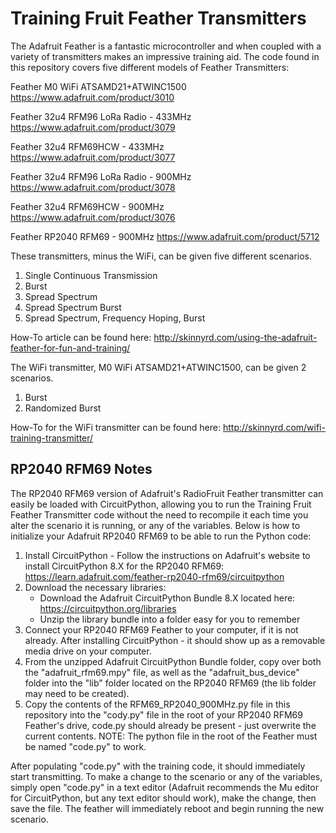 # Training Fruit Feather Transmitters
The Adafruit Feather is a fantastic microcontroller and when coupled with a variety of transmitters makes an impressive training aid. The code found in this repository covers five different models of Feather Transmitters:

Feather M0 WiFi ATSAMD21+ATWINC1500 https://www.adafruit.com/product/3010

Feather 32u4 RFM96 LoRa Radio - 433MHz https://www.adafruit.com/product/3079

Feather 32u4 RFM69HCW - 433MHz https://www.adafruit.com/product/3077

Feather 32u4 RFM96 LoRa Radio - 900MHz https://www.adafruit.com/product/3078

Feather 32u4 RFM69HCW - 900MHz https://www.adafruit.com/product/3076

Feather RP2040 RFM69 - 900MHz https://www.adafruit.com/product/5712

These transmitters, minus the WiFi, can be given five different scenarios.
1. Single Continuous Transmission
2. Burst
3. Spread Spectrum
4. Spread Spectrum Burst
5. Spread Spectrum, Frequency Hoping, Burst

How-To article can be found here: http://skinnyrd.com/using-the-adafruit-feather-for-fun-and-training/

The WiFi transmitter, M0 WiFi ATSAMD21+ATWINC1500, can be given 2 scenarios.
1. Burst
2. Randomized Burst

How-To for the WiFi transmitter can be found here: http://skinnyrd.com/wifi-training-transmitter/

## RP2040 RFM69 Notes
The RP2040 RFM69 version of Adafruit's RadioFruit Feather transmitter can easily be loaded with CircuitPython, allowing you to run the Training Fruit Feather Transmitter code without the need to recompile it each time you alter the scenario it is running, or any of the variables.  Below is how to initialize your Adafruit RP2040 RFM69 to be able to run the Python code:

1. Install CircuitPython - Follow the instructions on Adafruit's website to install CircuitPython 8.X for the RP2040 RFM69: https://learn.adafruit.com/feather-rp2040-rfm69/circuitpython
2. Download the necessary libraries:
   - Download the Adafruit CircuitPython Bundle 8.X located here: https://circuitpython.org/libraries
   - Unzip the library bundle into a folder easy for you to remember
3. Connect your RP2040 RFM69 Feather to your computer, if it is not already.  After installing CircuitPython - it should show up as a removable media drive on your computer.
4. From the unzipped Adafruit CircuitPython Bundle folder, copy over both the "adafruit_rfm69.mpy" file, as well as the "adafruit_bus_device" folder into the "lib" folder located on the RP2040 RFM69 (the lib folder may need to be created).
5. Copy the contents of the RFM69_RP2040_900MHz.py file in this repository into the "cody.py" file in the root of your RP2040 RFM69 Feather's drive, code.py should already be present - just overwrite the current contents. NOTE: The python file in the root of the Feather must be named "code.py" to work.

After populating "code.py" with the training code, it should immediately start transmitting.  To make a change to the scenario or any of the variables, simply open "code.py" in a text editor (Adafruit recommends the Mu editor for CircuitPython, but any text editor should work), make the change, then save the file.  The feather will immediately reboot and begin running the new scenario. 


